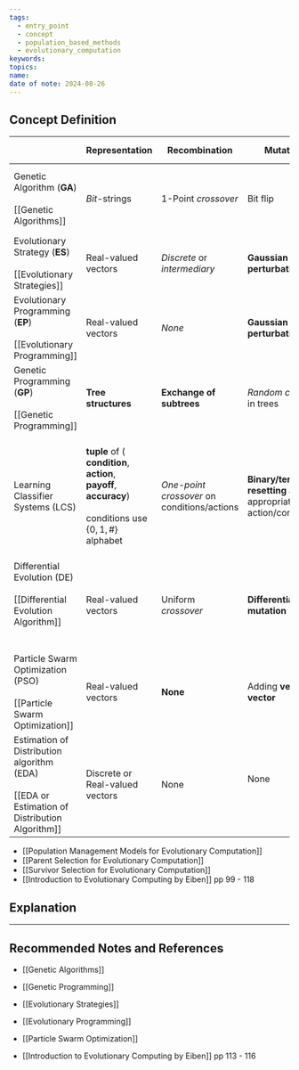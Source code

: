 ```yaml
---
tags:
  - entry_point
  - concept
  - population_based_methods
  - evolutionary_computation
keywords: 
topics: 
name: 
date of note: 2024-08-26
---
```


## Concept Definition


|                                                                                                        | **Representation**                                                                                                               | **Recombination**                           | **Mutation**                                                     | **Parent Selection**                                               | **Survival Selection**                                                               | Speciality                                                                                                                 |
| ------------------------------------------------------------------------------------------------------ | -------------------------------------------------------------------------------------------------------------------------------- | ------------------------------------------- | ---------------------------------------------------------------- | ------------------------------------------------------------------ | ------------------------------------------------------------------------------------ | -------------------------------------------------------------------------------------------------------------------------- |
| Genetic Algorithm (**GA**)<br><br>[[Genetic Algorithms]]                                               | *Bit*-strings                                                                                                                    | 1-Point *crossover*                         | Bit flip                                                         | **Fitness proportional** - implemented by *Roulette Wheel*         | Generational                                                                         |                                                                                                                            |
| Evolutionary Strategy (**ES**)<br><br>[[Evolutionary Strategies]]                                      | Real-valued vectors                                                                                                              | *Discrete* or *intermediary*                | **Gaussian perturbation**                                        | Uniform random                                                     | **Deterministic elitist replacement** by $(\mu, \lambda)$ or $(\mu + \lambda)$<br>   | *Self-adaptation* of mutation step sizes                                                                                   |
| Evolutionary Programming (**EP**)<br><br>[[Evolutionary Programming]]                                  | Real-valued vectors                                                                                                              | *None*                                      | **Gaussian perturbation**                                        | *Deterministic* (each parent creates one offspring via mutation)   | **Probabilistic** $(\mu + \lambda)$                                                  | *Self-adaptation* of mutation step sizes (in meta-EP)                                                                      |
| Genetic Programming (**GP**)<br><br>[[Genetic Programming]]<br>                                        | **Tree structures**                                                                                                              | **Exchange of subtrees**                    | *Random change* in trees                                         | **Fitness proportional**                                           | **Generational replacement**                                                         |                                                                                                                            |
| Learning Classifier Systems (LCS)                                                                      | **tuple** of (<br> **condition**,<br> **action**,<br> **payoff**,<br> **accuracy**)<br><br>conditions use $\{0,1, \#\}$ alphabet | *One-point crossover* on conditions/actions | **Binary/ternary resetting** as appropriate on action/conditions | **Fitness proportional** with sharing within environmental niches  | *Stochastic*, inversely related to number of rules covering same environmental niche | Each reward received updates *predicted payoff and accuracy* of rules in relevant action sets by *reinforcement learning*. |
| Differential Evolution (DE)<br><br>[[Differential Evolution Algorithm]]<br><br><br>                    | Real-valued vectors                                                                                                              | Uniform *crossover*                         | **Differential mutation**                                        | *Uniform random selection* of the 3 necessary vectors              | **Deterministic elitist replacement** (parent vs. child)                             |                                                                                                                            |
| Particle Swarm Optimization (PSO)<br><br>[[Particle Swarm Optimization]]<br>                           | Real-valued vectors                                                                                                              | **None**                                    | Adding **velocity vector**                                       | **Deterministic** (each parent creates one offspring via mutation) | **Generational** (offspring replace parents)                                         |                                                                                                                            |
| Estimation of Distribution algorithm (EDA) <br><br>[[EDA or Estimation of Distribution Algorithm]]<br> | Discrete or Real-valued vectors                                                                                                  | None                                        | None<br> <br>                                                    | Any parent selection schemes                                       | **Generational** (offspring replace parents)                                         | Replace recombination and mutation with (**model selection**, **model estimation**, **model sampling**)                    |

- [[Population Management Models for Evolutionary Computation]]
- [[Parent Selection for Evolutionary Computation]]
- [[Survivor Selection for Evolutionary Computation]]
- [[Introduction to Evolutionary Computing by Eiben]] pp 99 - 118




## Explanation





-----------
##  Recommended Notes and References

- [[Genetic Algorithms]]
- [[Genetic Programming]]
- [[Evolutionary Strategies]]
- [[Evolutionary Programming]]
- [[Particle Swarm Optimization]]




- [[Introduction to Evolutionary Computing by Eiben]] pp 113 - 116